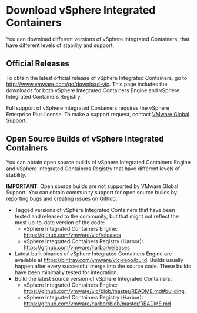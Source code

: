 # Download vSphere Integrated Containers #

You can download different versions of vSphere Integrated Containers, that have different levels of stability and support.

## Official Releases ##

To obtain the latest official release of vSphere Integrated Containers, go to http://www.vmware.com/go/download-vic. This page includes the downloads for both vSphere Integrated Containers Engine and vSphere Integrated Containers Registry.

Full support of vSphere Integrated Containers requires the vSphere Enterprise Plus license. To make a support request, contact [VMware Global Support](https://www.vmware.com/support/product-support-centers.md). 

## Open Source Builds of vSphere Integrated Containers ##

You can obtain open source builds of vSphere Integrated Containers Engine and vSphere Integrated Containers Registry that have different levels of stability.

**IMPORTANT**: Open source builds are not supported by VMware Global Support. You can obtain community support for open source builds by [reporting bugs and creating issues on Github](https://github.com/vmware/vic/blob/master/CONTRIBUTING.md#reporting-bugs-and-creating-issues).

 * Tagged versions of vSphere Integrated Containers that have been tested and released to the community, but that might not reflect the most up-to-date version of the code: 
   * vSphere Integrated Containers Engine: https://github.com/vmware/vic/releases
   * vSphere Integrated Containers Registry (Harbor): https://github.com/vmware/harbor/releases
 * Latest built binaries of vSphere Integrated Containers Engine are available at https://bintray.com/vmware/vic-repo/build. Builds usually happen after every successful merge into the source code. These builds have been minimally tested for integration. 
 * Build the latest source version of vSphere Integrated Containers:
   * vSphere Integrated Containers Engine: https://github.com/vmware/vic/blob/master/README.md#building.
   * vSphere Integrated Containers Registry (Harbor): https://github.com/vmware/harbor/blob/master/README.md